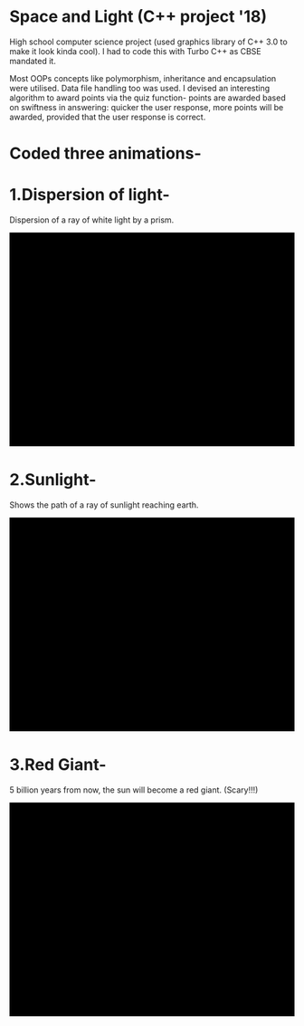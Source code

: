 # Space and Light (C++ project '18)
High school computer science project (used graphics library of C++ 3.0 to make it look kinda cool). I had to code this with Turbo C++ as CBSE mandated it.  

Most OOPs concepts like polymorphism, inheritance and encapsulation were utilised. Data file handling too was used.
I devised an interesting algorithm to award points via the quiz function- points are awarded based on swiftness in answering: quicker the user response, more points will be awarded, provided that the user response is correct. 

# Coded three animations-

# 1.Dispersion of light-
Dispersion of a ray of white light by a prism.

![Preview](Demo/dispersion.gif)

# 2.Sunlight-
Shows the path of a ray of sunlight reaching earth.

![Preview](Demo/sunlight.gif)

# 3.Red Giant-
5 billion years from now, the sun will become a red giant. (Scary!!!)

![Preview](Demo/redgiant.gif)
